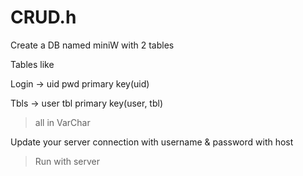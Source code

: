 # CRUD.h

Create a DB named miniW with 2 tables

Tables like

Login -> uid pwd
primary key(uid)

Tbls -> user tbl 
primary key(user, tbl)

>all in VarChar

Update your server connection with username & password with host

>Run with server
